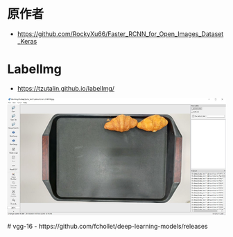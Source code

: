 # 原作者
- https://github.com/RockyXu66/Faster_RCNN_for_Open_Images_Dataset_Keras
# LabelImg
- https://tzutalin.github.io/labelImg/
 <p float="left">
    <img src="/img/l1.jpg" width="536"/> 
 </p>
# vgg-16
- https://github.com/fchollet/deep-learning-models/releases 
